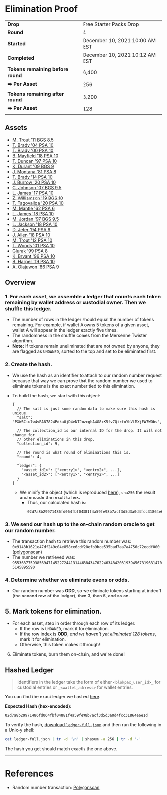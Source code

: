 # Elimination Proof

|||
|---|---|
| **Drop** | Free Starter Packs Drop |
| **Round** | 4 |
| **Started** | December 10, 2021 10:00 AM EST |
| **Completed** | December 10, 2021 10:12 AM EST |
| **Tokens remaining before round** | 6,400 |
| **➡️  Per Asset** | 256 |
| **Tokens remaining after round** | 3,200 |
| **➡️  Per Asset** | 128 |

## Assets

- [M. Trout &#039;11 BGS 8.5](asset-368.md)
- [T. Brady &#039;04 PSA 10](asset-369.md)
- [T. Brady &#039;00 PSA 10](asset-370.md)
- [B. Mayfield &#039;18 PSA 10](asset-371.md)
- [T. Duncan &#039;97 PSA 10](asset-372.md)
- [K. Durant &#039;09 BGS 9](asset-373.md)
- [J. Montana &#039;81 PSA 8](asset-374.md)
- [T. Brady &#039;14 PSA 10](asset-375.md)
- [J. Burrow &#039;20 PSA 10](asset-376.md)
- [C. Johnson &#039;07 BGS 9.5](asset-377.md)
- [L. James &#039;17 PSA 10](asset-378.md)
- [Z. Williamson &#039;19 BGS 10](asset-379.md)
- [T. Tagovailoa &#039;20 PSA 10](asset-380.md)
- [M. Mantle &#039;62 PSA 6](asset-381.md)
- [L. James &#039;18 PSA 10](asset-382.md)
- [M. Jordan &#039;97 BGS 9.5](asset-383.md)
- [L. Jackson &#039;18 PSA 10](asset-384.md)
- [D. Jeter &#039;94 PSA 9](asset-385.md)
- [J. Allen &#039;18 PSA 10](asset-386.md)
- [M. Trout &#039;12 PSA 10](asset-387.md)
- [T. Woods &#039;01 PSA 10](asset-388.md)
- [Glurak &#039;99 PSA 8](asset-389.md)
- [K. Bryant &#039;96 PSA 10](asset-390.md)
- [B. Harper &#039;19 PSA 10](asset-391.md)
- [A. Olajuwon &#039;86 PSA 9](asset-392.md)

## Overview

### 1. For each asset, we assemble a ledger that counts each token remaining by wallet address or custodial owner. Then we shuffle this ledger.
- The number of rows in the ledger should equal the number of tokens remaining. For example, if wallet A owns 5 tokens of a given asset, wallet A will appear in the ledger exactly five times.
- The randomness in the shuffle comes from the Mersenne Twister algorithm.
- **Note:** If tokens remain uneliminated that are not owned by anyone, they are flagged as `UNOWNED`, sorted to the top and set to be eliminated first.

### 2. Create the hash.
- We use the hash as an identifier to attach to our random number request because that way we can prove that the random number we used to eliminate tokens is the exact number tied to this elimination.
- To build the hash, we start with this object:
  ```jsonc
  {
    // The salt is just some random data to make sure this hash is unique.
    "salt": "PXW6Ciu7w4vRA87824Pdka0jD4eNTJovcghA4G8xK5fv7QirfoYbVLMXjFW7WObs",

    // The collection_id is our internal ID for the drop. It will not change for
    // other eliminations in this drop.
    "collection_id": 9,

    // The round is what round of eliminations this is.
    "round": 4,

    "ledger": {
      "<asset_id1>": ["<entry1>", "<entry2>", ...],
      "<asset_id2>": ["<entry1>", "<entry2>", ...]
    }
  }
  ```

  - We minify the object (which is reproduced [here][ledger_full]), `sha256` the result and encode the result to hex.
    - Thus, our calculated hash is:
      ```plain
      02d7a8b29971486fd064fbf04881f4a59fe98b7acf3d5d3a0d4fcc31864e6e1d
      ```

### 3. We send our hash up to the on-chain random oracle to get our random number.
  - The transaction hash to retrieve this random number was: `0x9143b1621e47df249c04e858ce6cdf20efb9bce535bad7aa7a4756c72ecdf000` ([polygonscan][random_txn])
  - The number we retrieved was: `95536377593856947145227244131446384347622463484203193945673196314705145895590`

### 4. Determine whether we eliminate evens or odds.
  
  - Our random number was **ODD**, so we eliminate tokens starting at index 1 (the second row of the ledger), then 3, then 5, and so on.
  
## 5. Mark tokens for elimination.
  - For each asset, step in order through each row of its ledger.
    - If the row is `UNOWNED`, mark it for elimination.
    - If the row index is **ODD**, _and we haven't yet eliminated 128 tokens_, mark it for elimination.
    - Otherwise, this token makes it through!

6. Eliminate tokens, burn them on-chain, and we're done!

## Hashed Ledger

> Identifiers in the ledger take the form of either `<blokpax_user_id>_` for custodial entries or `_<wallet_address>` for wallet entries.

You can find the exact ledger we hashed [here][ledger_full].

**Expected Hash (hex-encoded):**
```
02d7a8b29971486fd064fbf04881f4a59fe98b7acf3d5d3a0d4fcc31864e6e1d
```

To verify the hash, [download `ledger-full.json`][ledger_full] and then run the following in a Unix-y shell:

```bash
cat ledger-full.json | tr -d '\n' | shasum -a 256 | tr -d '-'
```

The hash you get should match exactly the one above.

---

# References

- Random number transaction: [Polygonscan][random_txn]

[random_txn]: https://polygonscan.com/tx/0x9143b1621e47df249c04e858ce6cdf20efb9bce535bad7aa7a4756c72ecdf000
[ledger_full]: ledger-full.json
